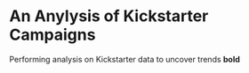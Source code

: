 # An Anylysis of Kickstarter Campaigns
Performing analysis on Kickstarter data to uncover trends
**bold**
